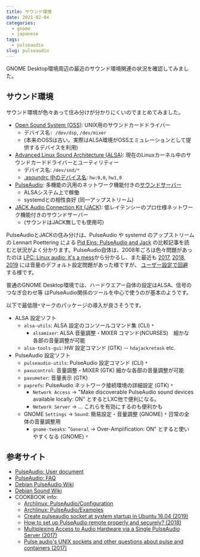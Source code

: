 ```yaml
---
title: サウンド環境
date: 2021-02-04
categories:
  - gnome
  - japanese
tags:
  - pulseaudio
slug: pulseaudio
---
```


GNOME Desktop環境周辺の最近のサウンド環境関連の状況を確認してみました。

## サウンド環境

サウンド環境が色々あって住み分けが分かりにくいのでまとめてみました。

* [Open Sound System (OSS)](https://en.wikipedia.org/wiki/Open_Sound_System):
  UNIX用のサウンドカードドライバー
  * デバイス名`: /dev/dsp`, `/dev/mixer`
  * (本来のOSSは古い。実際はALSA環境がOSSエミュレーションとして提供するデバイスを利用)
* [Advanced Linux Sound Architecture (ALSA)](https://en.wikipedia.org/wiki/Advanced_Linux_Sound_Architecture):
  現在のLinuxカーネル中のサウンドカードドライバーとユーティリティー
  * デバイス名: `/dev/snd/*`
  * [.asoundrc 中のデバイス名](https://www.alsa-project.org/main/index.php/Asoundrc): `hw:0,0`, `hw1,0`
* [PulseAudio](https://en.wikipedia.org/wiki/PulseAudio):
  多機能の汎用のネットワーク機能付きの[サウンドサーバー](https://www.freedesktop.org/wiki/Software/PulseAudio/)
  * ALSAシステム上で稼働
  * systemdとの相性良好 (同一アップストリーム)
* [JACK Audio Connection Kit (JACK)](https://en.wikipedia.org/wiki/JACK_Audio_Connection_Kit):
  低レイテンシーのプロ仕様ネットワーク機能付きのサウンドサーバー
  * (サウンドはJACK無しでも使用可)

PulseAudioとJACKの住み分けは、PulseAudio や systemd のアップストリームの Lennart Poettering による
[Pid Eins: PulseAudio and Jack](http://0pointer.net/blog/projects/when-pa-and-when-not.html)
の比較記事を読むと状況がよく分かります。PulseAudio自体は、2008年ごろは色々問題があったのは
[LPC: Linux audio: it's a mess](https://lwn.net/Articles/299211/)から分かるし、また最近も
[2017](https://moral.net.au/writing/2017/07/23/pulseaudio/),
[2018](https://www.eigenmagic.com/2018/04/16/fixed-zoom-resets-pulseaudio-volume-to-max-with-flat-volumes/),
[2019](https://200ok.ch/posts/2019-05-20_disable_flatvolume_for_pulseaudio.html)
には音量のデフォルト設定問題があった様ですが、
[ユーザー設定で回避](https://wiki.debian.org/PulseAudio#Sound_level_is_low_or_suddenly_becomes_too_loud)
する様です。

普通のGNOME Desktop環境では、ハードウエアー自体の設定はALSA、信号のつなぎ合わせ等
はPulseAudio関係のツールを中心で使うのが基本のようです。

以下で最低限`*`マークのパッケージの導入が良さそうです。

* ALSA 設定ソフト
  * `alsa-utils`: ALSA 設定のコンソールコマンド集 (CLI) `*`
    * `alsamixer`: ALSA 音量調整・MIXER コマンド(NCURSES)　細かな各部の音量調整が可能
  * `alsa-tools-gui`: HW 設定コマンド (GTK) -- `hdajackretask` etc.
* PulseAudio 設定ソフト
  * `pulseaudio-utils`: PulseAudio 設定コマンド (CLI) `*`
  * `pavucontrol`: 音量調整・MIXER (GTK)  細かな各部の音量調整が可能
  * `pavumeter`: 音量表示 (GTK)
  * `paprefs`: PulseAudio ネットワーク接続環境の詳細設定 (GTK) `*`
    * `Network Access` -> "Make discoverable PulseAudio sound devices available
      locally: ON" とするとLXC他で便利になる。
    * `Network Server` -> ... これらを有効にするのも便利かも
  * GNOME `Settings` -> `Sound`: 簡易設定・音量調整 (GNOME) `*` 日常の全体の音量調整用
    * `gnome-tweaks`: "`General` -> Over-Amplification: ON" とすると使いやすくなる (GNOME) `*`

## 参考サイト

* [PulseAudio: User document](https://www.freedesktop.org/wiki/Software/PulseAudio/Documentation/User/)
* [PulseAudio: FAQ](https://www.freedesktop.org/wiki/Software/PulseAudio/FAQ/)
* [Debian PulseAudio Wiki](https://wiki.debian.org/PulseAudio)
* [Debian Sound Wiki](https://wiki.debian.org/Sound)
* COOKBOOK info:
  * [Archlinux: PulseAudio/Configuration](https://wiki.archlinux.org/index.php/PulseAudio/Configuration)
  * [Archlinux: PulseAudio/Examples](https://wiki.archlinux.org/index.php/PulseAudio/Examples)
  * [Create pulseaudio socket at system startup in Ubuntu 16.04 (2019)](https://askubuntu.com/questions/1123375/create-pulseaudio-socket-at-system-startup-in-ubuntu-16-04)
  * [How to set up PulseAudio remote properly and securely? (2018)](https://unix.stackexchange.com/questions/470961/how-to-set-up-pulseaudio-remote-properly-and-securely)
  * [Multiplexing Access to Audio Hardware via a Single PulseAudio Server (2017)](https://gist.github.com/Earnestly/4acc782087c0a9d9db58)
  * [Pulse audio's UNIX sockets and other questions about pulse and containers (2017)](https://lists.freedesktop.org/archives/pulseaudio-discuss/2017-February/027580.html)

<!-- vim: se ai tw=79: -->
